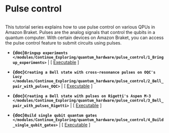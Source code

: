 # Pulse control

```{toctree}

```

This tutorial series explains how to use pulse control on various QPUs in Amazon Braket. Pulses are the analog signals that control the qubits in a quantum computer. With certain devices on Amazon Braket, you can access the pulse control feature to submit circuits using pulses.

  * **{doc}`Bringup experiments </modules/Continue_Exploring/quantum_hardware/pulse_control/1_Bringup_experiments>`** | [ [Executable](https://mybinder.org/v2/gh/amazon-braket/amazon-braket-examples.git/feature/reorganized-examples?labpath=modules/Continue_Exploring/quantum_hardware/pulse_control/1_Bringup_experiments.ipynb) ] 

  * **{doc}`Creating a Bell state with cross-resonance pulses on OQC's Lucy </modules/Continue_Exploring/quantum_hardware/pulse_control/2_Bell_pair_with_pulses_OQC>`** | [ [Executable](https://mybinder.org/v2/gh/amazon-braket/amazon-braket-examples.git/feature/reorganized-examples?labpath=modules/Continue_Exploring/quantum_hardware/pulse_control/2_Bell_pair_with_pulses_OQC.ipynb) ]
  
  * **{doc}`Creating a Bell state with pulses on Rigetti's Aspen M-3 </modules/Continue_Exploring/quantum_hardware/pulse_control/3_Bell_pair_with_pulses_Rigetti>`** | [ [Executable](https://mybinder.org/v2/gh/amazon-braket/amazon-braket-examples.git/feature/reorganized-examples?labpath=modules/Continue_Exploring/quantum_hardware/pulse_control/3_Bell_pair_with_pulses_Rigetti.ipynb) ]

  * **{doc}`Build single qubit quantum gates </modules/Continue_Exploring/quantum_hardware/pulse_control/4_Build_single_qubit_gates>`** | [ [Executable](https://mybinder.org/v2/gh/amazon-braket/amazon-braket-examples.git/feature/reorganized-examples?labpath=modules/Continue_Exploring/quantum_hardware/pulse_control/4_Build_single_qubit_gates.ipynb) ]
